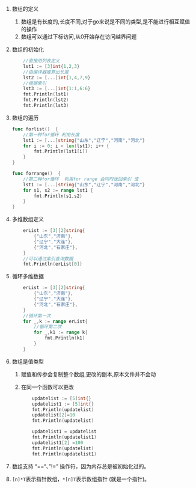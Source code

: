 1.  数组的定义

    1.  数组是有长度的,长度不同,对于go来说是不同的类型,是不能进行相互赋值的操作
    2.  数组可以通过下标访问,从0开始存在访问越界问题

2.  数组的初始化

    ```go	lst1 := [3]int{1,2,3}
    	//直接用列表定义
        lst1 := [3]int{1,2,3}
        //由编译器推算出长度
    	lst2 := [...]int{1,4,7,9}
    	//根据索引
    	lst3 := [...]int{1:1,6:6}
    	fmt.Println(lst1)
    	fmt.Println(lst2)
    	fmt.Println(lst3)
    ```

3.  数组的遍历

    ```go
    func forlist()  {
    	//第一种for循环 利用长度
    	lst1 := [...]string{"山东","辽宁","河南","河北"}
    	for i := 0; i < len(lst1); i++ {
    		fmt.Println(lst1[i])
    	}
    }
    
    func forrange()  {
        //第二种for循环  利用for range 会同时返回索引 值
    	lst1 := [...]string{"山东","辽宁","河南","河北"}
    	for s1, s2 := range lst1 {
    		fmt.Println(s1,s2)
    	}
    }
    ```

4.  多维数组定义

    ```go
    	erList := [3][2]string{
    		{"山东","济南"},
    		{"辽宁","大连"},
    		{"河北","石家庄"},
    	}
    	//可以通过索引查询数据
    	fmt.Println(erList[0])
    ```

5.  循环多维数据

    ```go
    	erList := [3][2]string{
    		{"山东","济南"},
    		{"辽宁","大连"},
    		{"河北","石家庄"},
    	}
    	//循环第一次  
    	for _,k := range erList{
            //循环第二次
    		for _,k1 := range k{
    			fmt.Println(k1)
    		}
    	}
    ```

6.  数组是值类型

    1.  赋值和传参会复制整个数组,更改的副本,原本文件并不会动

    2.  在同一个函数可以更改

        ```go
        	updatelist := [5]int{}
        	updatelist1 := [5]int{}
        	fmt.Println(updatelist)
        	updatelist[2]=10
        	fmt.Println(updatelist)
        
        	updatelist1 = updatelist
        	fmt.Println(updatelist1)
        	updatelist1[2] =100
        	fmt.Println(updatelist)
        	fmt.Println(updatelist1)
        ```

7.  数组支持 “==“、”!=” 操作符，因为内存总是被初始化过的。

8.  `[n]*T`表示指针数组，`*[n]T`表示数组指针 (就是一个指针)。


